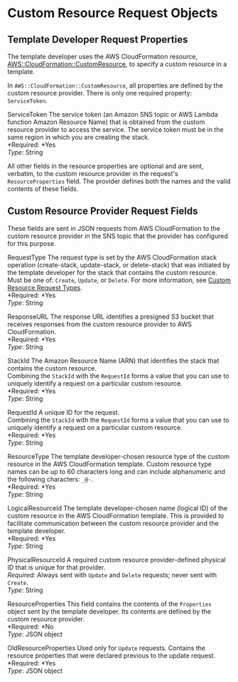# Custom Resource Request Objects<a name="crpg-ref-requests"></a>

## Template Developer Request Properties<a name="crpg-ref-request-properties"></a>

The template developer uses the AWS CloudFormation resource, [AWS::CloudFormation::CustomResource](aws-resource-cfn-customresource.md), to specify a custom resource in a template\.

In `AWS::CloudFormation::CustomResource`, all properties are defined by the custom resource provider\. There is only one required property: `ServiceToken`\.

ServiceToken  <a name="crpg-ref-request-servicetoken"></a>
The service token \(an Amazon SNS topic or AWS Lambda function Amazon Resource Name\) that is obtained from the custom resource provider to access the service\. The service token must be in the same region in which you are creating the stack\.  
*Required: *Yes  
*Type*: String

All other fields in the resource properties are optional and are sent, verbatim, to the custom resource provider in the request's `ResourceProperties` field\. The provider defines both the names and the valid contents of these fields\.

## Custom Resource Provider Request Fields<a name="crpg-ref-request-fields"></a>

These fields are sent in JSON requests from AWS CloudFormation to the custom resource provider in the SNS topic that the provider has configured for this purpose\.

RequestType  <a name="crpg-ref-request-requesttype"></a>
The request type is set by the AWS CloudFormation stack operation \(create\-stack, update\-stack, or delete\-stack\) that was initiated by the template developer for the stack that contains the custom resource\.  
Must be one of: `Create`, `Update`, or `Delete`\. For more information, see [Custom Resource Request Types](crpg-ref-requesttypes.md)\.  
*Required: *Yes  
*Type*: String

ResponseURL  <a name="crpg-ref-request-responseurl"></a>
The response URL identifies a presigned S3 bucket that receives responses from the custom resource provider to AWS CloudFormation\.  
*Required: *Yes  
*Type*: String

StackId  <a name="crpg-ref-request-stackid"></a>
The Amazon Resource Name \(ARN\) that identifies the stack that contains the custom resource\.  
Combining the `StackId` with the `RequestId` forms a value that you can use to uniquely identify a request on a particular custom resource\.  
*Required: *Yes  
*Type*: String

RequestId  <a name="crpg-ref-request-requestid"></a>
A unique ID for the request\.  
Combining the `StackId` with the `RequestId` forms a value that you can use to uniquely identify a request on a particular custom resource\.  
*Required: *Yes  
*Type*: String

ResourceType  <a name="crpg-ref-request-resourcetype"></a>
The template developer\-chosen resource type of the custom resource in the AWS CloudFormation template\. Custom resource type names can be up to 60 characters long and can include alphanumeric and the following characters: `_@-`\.  
*Required: *Yes  
*Type*: String

LogicalResourceId  <a name="crpg-ref-request-logicalresourceid"></a>
The template developer\-chosen name \(logical ID\) of the custom resource in the AWS CloudFormation template\. This is provided to facilitate communication between the custom resource provider and the template developer\.  
*Required: *Yes  
*Type*: String

PhysicalResourceId  <a name="crpg-ref-request-physicalresourceid"></a>
A required custom resource provider\-defined physical ID that is unique for that provider\.  
*Required:* Always sent with `Update` and `Delete` requests; never sent with `Create`\.  
*Type*: String

ResourceProperties  <a name="crpg-ref-request-resourceproperties"></a>
This field contains the contents of the `Properties` object sent by the template developer\. Its contents are defined by the custom resource provider\.  
*Required: *No  
*Type*: JSON object

OldResourceProperties  <a name="crpg-ref-request-oldresourceproperties"></a>
Used only for `Update` requests\. Contains the resource properties that were declared previous to the update request\.  
*Required: *Yes  
*Type*: JSON object